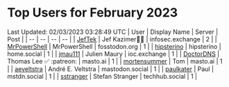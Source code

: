 # Top Users for February 2023
Last Updated: 02/03/2023 03:28:49 UTC
| User | Display Name | Server | Post |
| -- | -- | -- | -- |
| [JefTek](https://infosec.exchange/@JefTek) | Jef Kazimer😶‍🌫️ | infosec.exchange | 2 |
| [MrPowerShell](https://fosstodon.org/@MrPowerShell) | MrPowerShell | fosstodon.org | 1 |
| [hipsterino](https://home.social/@hipsterino) | hipsterino | home.social | 1 |
| [jmau111](https://ioc.exchange/@jmau111) | Julien Maury | ioc.exchange | 1 |
| [DoctorDNS](https://masto.ai/@DoctorDNS) | Thomas Lee ✅ :patreon: | masto.ai | 1 |
| [mortensummer](https://masto.ai/@mortensummer) | Tom | masto.ai | 1 |
| [aeveltstra](https://mastodon.social/@aeveltstra) | André E. Veltstra | mastodon.social | 1 |
| [paulkater](https://mstdn.social/@paulkater) | Paul | mstdn.social | 1 |
| [sstranger](https://techhub.social/@sstranger) | Stefan Stranger | techhub.social | 1 |
